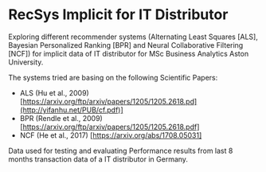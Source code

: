 # RecSys Implicit for IT Distributor
Exploring different recommender systems (Alternating Least Squares [ALS], Bayesian Personalized Ranking [BPR] and Neural Collaborative Filtering [NCF]) for implicit data of IT distributor for MSc Business Analytics Aston University.

The systems tried are basing on the following Scientific Papers:

- ALS (Hu et al., 2009)[https://arxiv.org/ftp/arxiv/papers/1205/1205.2618.pd](http://yifanhu.net/PUB/cf.pdf)]
- BPR (Rendle et al., 2009) [https://arxiv.org/ftp/arxiv/papers/1205/1205.2618.pdf]
- NCF (He et al., 2017) [https://arxiv.org/abs/1708.05031]

Data used for testing and evaluating Performance results from last 8 months transaction data of a IT distributor in Germany.
